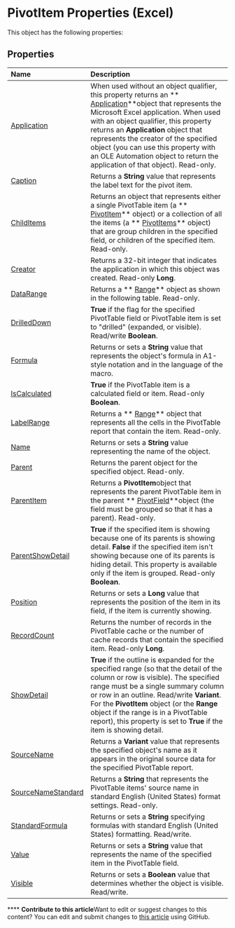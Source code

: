 
# PivotItem Properties (Excel)
This object has the following properties:

## Properties



|**Name**|**Description**|
|:-----|:-----|
| [Application](13770276-455d-6bdb-5fbd-9510bfeb7fcc.md)|When used without an object qualifier, this property returns an  ** [Application](19b73597-5cf9-4f56-8227-b5211f657f6f.md)**object that represents the Microsoft Excel application. When used with an object qualifier, this property returns an  **Application** object that represents the creator of the specified object (you can use this property with an OLE Automation object to return the application of that object). Read-only.|
| [Caption](5b7f3136-971e-6e11-f709-7fffbc86975a.md)|Returns a  **String** value that represents the label text for the pivot item.|
| [ChildItems](5ae6936e-0ae7-284a-1733-86ba292e8a9c.md)|Returns an object that represents either a single PivotTable item (a  ** [PivotItem](5829a1d9-0924-9ce8-1120-229e4595285a.md)** object) or a collection of all the items (a ** [PivotItems](df47021a-2b06-fa10-5712-58956c7ffe07.md)** object) that are group children in the specified field, or children of the specified item. Read-only.|
| [Creator](082bc742-a8f1-c680-affe-61544db97228.md)|Returns a 32-bit integer that indicates the application in which this object was created. Read-only  **Long**.|
| [DataRange](6946f4eb-60ef-0d7a-394a-cd7904967a02.md)|Returns a  ** [Range](b8207778-0dcc-4570-1234-f130532cc8cd.md)** object as shown in the following table. Read-only.|
| [DrilledDown](863909c6-7d2c-4b54-7fb9-de79a6487e4d.md)| **True** if the flag for the specified PivotTable field or PivotTable item is set to "drilled" (expanded, or visible). Read/write **Boolean**.|
| [Formula](c4e6a447-c910-79e5-701a-4f17210b7fb1.md)|Returns or sets a  **String** value that represents the object's formula in A1-style notation and in the language of the macro.|
| [IsCalculated](d6b4009b-591a-a6f7-3e4b-cf0f536f14bc.md)| **True** if the PivotTable item is a calculated field or item. Read-only **Boolean**.|
| [LabelRange](e318d105-c467-afae-2431-923847d3ed9e.md)|Returns a  ** [Range](b8207778-0dcc-4570-1234-f130532cc8cd.md)** object that represents all the cells in the PivotTable report that contain the item. Read-only.|
| [Name](b3861675-1f05-9e0d-442c-1cd95385ca09.md)|Returns or sets a  **String** value representing the name of the object.|
| [Parent](7fb64ab1-7f26-14a3-9639-e6c7c14d6ecf.md)|Returns the parent object for the specified object. Read-only.|
| [ParentItem](7d0959e5-5abc-c84f-7037-19b761f36294.md)|Returns a  **PivotItem**object that represents the parent PivotTable item in the parent  ** [PivotField](52784960-e2da-b43a-1e37-2d4dae61c6d8.md)**object (the field must be grouped so that it has a parent). Read-only.|
| [ParentShowDetail](7700aa5c-e90a-864f-b907-a84656ecdaaa.md)| **True** if the specified item is showing because one of its parents is showing detail. **False** if the specified item isn't showing because one of its parents is hiding detail. This property is available only if the item is grouped. Read-only **Boolean**.|
| [Position](07e78622-f869-40d0-276a-b015ebe7a90f.md)|Returns or sets a  **Long** value that represents the position of the item in its field, if the item is currently showing.|
| [RecordCount](2ba8ceff-5c9c-ed27-7b32-b9f9e7bd7ff0.md)|Returns the number of records in the PivotTable cache or the number of cache records that contain the specified item. Read-only  **Long**.|
| [ShowDetail](d79e3f27-ff7a-9bf2-313d-e1add3e386a7.md)| **True** if the outline is expanded for the specified range (so that the detail of the column or row is visible). The specified range must be a single summary column or row in an outline. Read/write **Variant**. For the  **PivotItem** object (or the **Range** object if the range is in a PivotTable report), this property is set to **True** if the item is showing detail.|
| [SourceName](9222dcaf-fb60-45c1-a230-4eb7201e1c2a.md)|Returns a  **Variant** value that represents the specified object's name as it appears in the original source data for the specified PivotTable report.|
| [SourceNameStandard](f8e25ad0-7a97-c19c-85b5-bf25e3553ca8.md)|Returns a  **String** that represents the PivotTable items' source name in standard English (United States) format settings. Read-only.|
| [StandardFormula](34410ff5-0330-f685-e508-94084e6f0e5d.md)|Returns or sets a  **String** specifying formulas with standard English (United States) formatting. Read/write.|
| [Value](0c7e33c2-6d28-7d82-f016-57d6d47515d7.md)|Returns or sets a  **String** value that represents the name of the specified item in the PivotTable field.|
| [Visible](baf4bbe8-2582-a431-1ca1-a676a364b47f.md)|Returns or sets a  **Boolean** value that determines whether the object is visible. Read/write.|

****   **Contribute to this article**Want to edit or suggest changes to this content? You can edit and submit changes to  [this article](https://github.com/jhershey00/VBA_Excel_Test/OpenXMLCon/articles/ffeaf68e-c366-448a-ab68-011acb60cd3f.md) using GitHub.

